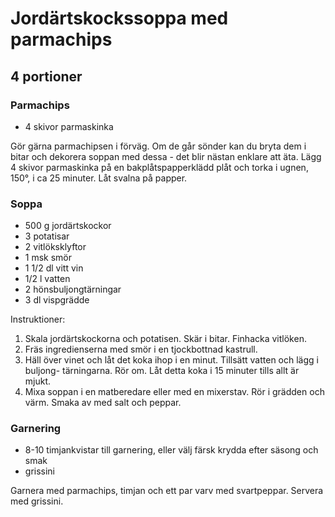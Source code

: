 Jordärtskockssoppa med parmachips
=================================

4 portioner
-----------

### Parmachips

-	4 skivor parmaskinka

Gör gärna parmachipsen i förväg. Om de går sönder kan du bryta dem i bitar och dekorera soppan med dessa - det blir nästan enklare att äta. Lägg 4 skivor parmaskinka på en bakplåtspapperklädd plåt och torka i ugnen, 150°, i ca 25 minuter. Låt svalna på papper.

### Soppa

-	500 g jordärtskockor
-	3 potatisar
-	2 vitlöksklyftor
-	1 msk smör
-	1 1/2 dl vitt vin
-	1/2 l vatten
-	2 hönsbuljongtärningar
-	3 dl vispgrädde

Instruktioner:

1.	Skala jordärtskockorna och potatisen. Skär i bitar. Finhacka vitlöken.
2.	Fräs ingredienserna med smör i en tjockbottnad kastrull.
3.	Häll över vinet och låt det koka ihop i en minut. Tillsätt vatten och lägg i buljong- tärningarna. Rör om. Låt detta koka i 15 minuter tills allt är mjukt.
4.	Mixa soppan i en matberedare eller med en mixerstav. Rör i grädden och värm. Smaka av med salt och peppar.

### Garnering

-	8-10 timjankvistar till garnering, eller välj färsk krydda efter säsong och smak
-	grissini

Garnera med parmachips, timjan och ett par varv med svartpeppar. Servera med grissini.
